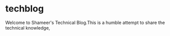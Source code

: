 # techblog
Welcome to Shameer's Technical Blog.This is a humble attempt to share the technical knowledge, 

